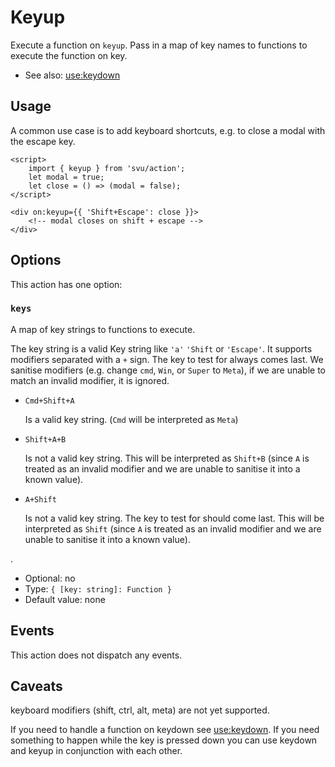 # Keyup

Execute a function on `keyup`. Pass in a map of key names to functions to execute the function on key.

- See also: [use:keydown](/docs/action/keydown)

## Usage

A common use case is to add keyboard shortcuts, e.g. to close a modal with the escape key.

```svelte
<script>
	import { keyup } from 'svu/action';
	let modal = true;
	let close = () => (modal = false);
</script>

<div on:keyup={{ 'Shift+Escape': close }}>
	<!-- modal closes on shift + escape -->
</div>
```

## Options

This action has one option:

### `keys`

A map of key strings to functions to execute.

The key string is a valid Key string like `'a'` `'Shift` or `'Escape'`. It supports modifiers separated with a `+` sign. The key to test for always comes last. We sanitise modifiers (e.g. change `cmd`, `Win`, or `Super` to `Meta`), if we are unable to match an invalid modifier, it is ignored.

- `Cmd+Shift+A`

  Is a valid key string. (`Cmd` will be interpreted as `Meta`)

- `Shift+A+B`

  Is not a valid key string. This will be interpreted as `Shift+B` (since `A` is treated as an invalid modifier and we are unable to sanitise it into a known value).

- `A+Shift`

  Is not a valid key string. The key to test for should come last. This will be interpreted as `Shift` (since `A` is treated as an invalid modifier and we are unable to sanitise it into a known value).

.

- Optional: no
- Type: `{ [key: string]: Function }`
- Default value: none

## Events

This action does not dispatch any events.

## Caveats

keyboard modifiers (shift, ctrl, alt, meta) are not yet supported.

If you need to handle a function on keydown see [use:keydown](/docs/action/keydown). If you need something to happen while the key is pressed down you can use keydown and keyup in conjunction with each other.
